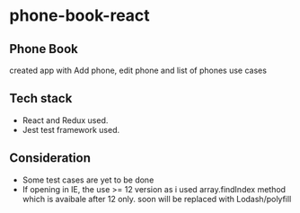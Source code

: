 # phone-book-react

## Phone Book

created app with Add phone, edit phone and list of phones use cases


## Tech stack

- React and Redux used.
- Jest test framework used.

## Consideration

- Some test cases are yet to be done
- If opening in IE, the use >= 12 version as i used array.findIndex method which is avaibale after 12 only.  soon will be replaced with Lodash/polyfill 
